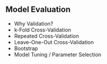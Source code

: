## Model Evaluation

- Why Validation?
- k-Fold Cross-Validation
- Repeated Cross-Validation
- Leave-One-Out Cross-Validation
- Bootstrap
- Model Tuning / Parameter Selection